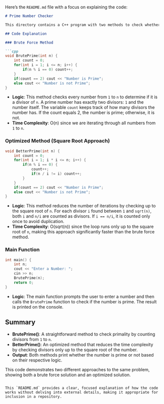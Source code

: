 Here’s the `README.md` file with a focus on explaining the code:

```markdown
# Prime Number Checker

This directory contains a C++ program with two methods to check whether a given number is prime. The first method uses a brute force approach, and the second method employs an optimized approach that reduces the number of iterations by checking up to the square root of the number.

## Code Explanation

### Brute Force Method

```cpp
void BrutePrime(int n) {
    int count = 0; 
    for(int i = 1; i <= n; i++) {
        if(n % i == 0) count++;
    }
    if(count == 2) cout << "Number is Prime";
    else cout << "Number is not Prime";
}
```

- **Logic**: This method checks every number from `1` to `n` to determine if it is a divisor of `n`. A prime number has exactly two divisors: `1` and the number itself. The variable `count` keeps track of how many divisors the number has. If the count equals 2, the number is prime; otherwise, it is not.
- **Time Complexity**: O(n) since we are iterating through all numbers from `1` to `n`.

### Optimized Method (Square Root Approach)

```cpp
void BetterPrime(int n) {
    int count = 0;
    for(int i = 1; i * i <= n; i++) {
        if(n % i == 0) {
            count++;
            if(n / i != i) count++;
        }
    }
    if(count == 2) cout << "Number is Prime";
    else cout << "Number is not Prime";
}
```

- **Logic**: This method reduces the number of iterations by checking up to the square root of `n`. For each divisor `i` found between `1` and `sqrt(n)`, both `i` and `n/i` are counted as divisors. If `i == n/i`, it is counted only once to avoid duplication.
- **Time Complexity**: O(sqrt(n)) since the loop runs only up to the square root of `n`, making this approach significantly faster than the brute force method.

### Main Function

```cpp
int main() {
    int n;
    cout << "Enter a Number: ";
    cin >> n;
    BrutePrime(n);
    return 0;
}
```

- **Logic**: The main function prompts the user to enter a number and then calls the `BrutePrime` function to check if the number is prime. The result is printed on the console.

## Summary

- **BrutePrime()**: A straightforward method to check primality by counting divisors from `1` to `n`.
- **BetterPrime()**: An optimized method that reduces the time complexity by checking divisors only up to the square root of the number.
- **Output**: Both methods print whether the number is prime or not based on their respective logic.

This code demonstrates two different approaches to the same problem, showing both a brute force solution and an optimized solution.
```

This `README.md` provides a clear, focused explanation of how the code works without delving into external details, making it appropriate for inclusion in a repository.